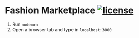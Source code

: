 # Fashion Marketplace [![license](https://img.shields.io/github/license/DAVFoundation/captain-n3m0.svg?style=flat-square)](https://github.com/subhamb123/FashionMarketplace/blob/main/LICENSE)

1. Run `nodemon`
2. Open a browser tab and type in `localhost:3000`
